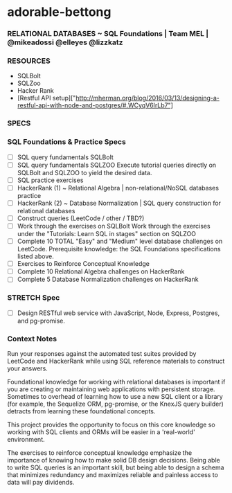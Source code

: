 # adorable-bettong

### RELATIONAL DATABASES ~ SQL Foundations | Team MEL | @mikeadossi @elleyes @lizzkatz

### RESOURCES

- SQLBolt
- SQLZoo
- Hacker Rank
- [Restful API setup]["http://mherman.org/blog/2016/03/13/designing-a-restful-api-with-node-and-postgres/#.WCyqV6IrLb7"]

### SPECS

### SQL Foundations & Practice Specs

- [ ] SQL query fundamentals SQLBolt
- [ ] SQL query fundamentals SQLZOO Execute tutorial queries directly on SQLBolt and SQLZOO to yield the desired data.
- [ ] SQL practice exercises
- [ ] HackerRank (1) ~ Relational Algebra | non-relational/NoSQL databases practice
- [ ] HackerRank (2) ~ Database Normalization | SQL query construction for relational databases
- [ ] Construct queries (LeetCode / other / TBD?)
- [ ] Work through the exercises on SQLBolt Work through the exercises under the "Tutorials: Learn SQL in stages" section on SQLZOO
- [ ] Complete 10 TOTAL "Easy" and "Medium" level database challenges on LeetCode. Prerequisite knowledge: the SQL Foundations specifications listed above.
- [ ] Exercises to Reinforce Conceptual Knowledge
- [ ] Complete 10 Relational Algebra challenges on HackerRank
- [ ] Complete 5 Database Normalization challenges on HackerRank

### STRETCH Spec

- [ ] Design RESTful web service with JavaScript, Node, Express, Postgres, and pg-promise.

### Context Notes

Run your responses against the automated test suites provided by LeetCode and HackerRank while using SQL reference materials to construct your answers.

Foundational knowledge for working with relational databases is important if you are creating or maintaining web applications with persistent storage. Sometimes to overhead of learning how to use a new SQL client or a library (for example, the Sequelize ORM, pg-promise, or the KnexJS query builder) detracts from learning these foundational concepts.

This project provides the opportunity to focus on this core knowledge so working with SQL clients and ORMs will be easier in a 'real-world' environment.

The exercises to reinforce conceptual knowledge emphasize the importance of knowing how to make solid DB design decisions. Being able to write SQL queries is an important skill, but being able to design a schema that minimizes redundancy and maximizes reliable and painless access to data will pay dividends.

